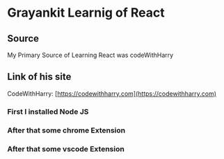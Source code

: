 # Grayankit Learnig of React
## Source
My Primary Source of Learning React was codeWithHarry
## Link of his site
CodeWithHarry: [https://codewithharry.com](https://codewithharry.com)
### First I installed Node JS
### After that some chrome Extension
### After that some vscode Extension
